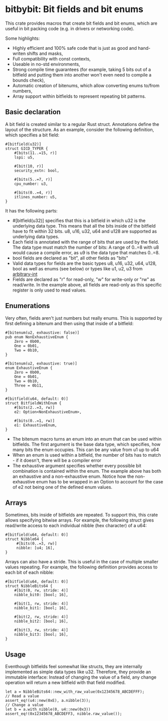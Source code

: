 # bitbybit: Bit fields and bit enums
This crate provides macros that create bit fields and bit enums, which are useful in bit packing code (e.g. in drivers or networking code).

Some highlights:
- Highly efficient and 100% safe code that is just as good and hand-writen shifts and masks,
- Full compatibility with const contexts,
- Useable in no-std environments,
- Strong compile time guarantees (for example, taking 5 bits out of a bitfield and putting them into another won't even need to compile a bounds check),
- Automatic creation of bitenums, which allow converting enums to/from numbers,
- Array support within bitfields to represent repeating bit patterns.

## Basic declaration

A bit field is created similar to a regular Rust struct. Annotations define the layout of the structure. As an example, consider the following definition, which specifies a bit field:

```
#[bitfield(u32)]
struct GICD_TYPER {
    #[bits(11..=15, r)]
    lspi: u5,

    #[bit(10, r)]
    security_extn: bool,

    #[bits(5..=7, r)]
    cpu_number: u3,

    #[bits(0..=4, r)]
    itlines_number: u5,
}
```

It has the following parts:
- #[bitfield(u32)] specifies that this is a bitfield in which u32 is the underlying data type. This means that all the bits inside of the bitfield
have to fit within 32 bits. u8, u16, u32, u64 and u128 are supported as underlying data types.
- Each field is annotated with the range of bits that are used by the field. The data type must match the number of bits: A range of 0..=8 with u8 would cause a compile error, as u9 is the data type that matches 0..=8.
- bool fields are declared as "bit", all other fields as "bits"
- Valid data types for fields are the basic types u8, u16, u32, u64, u128, bool as well as enums (see below) or types like u1, u2, u3 from [arbitrary-int](https://crates.io/crates/arbitrary-int)
- Fields are declared as "r" for read-only, "w" for write-only or "rw" as read/write. In the example above, all fields are read-only as this specific register is only used to read values.

## Enumerations
Very often, fields aren't just numbers but really enums. This is supported by first defining a bitenum and then using that inside of a bitfield:

```
#[bitenum(u2, exhaustive: false)]
pub enum NonExhaustiveEnum {
    Zero = 0b00,
    One = 0b01,
    Two = 0b10,
}

#[bitenum(u2, exhaustive: true)]
enum ExhaustiveEnum {
    Zero = 0b00,
    One = 0b01,
    Two = 0b10,
    Three = 0b11,
}

#[bitfield(u64, default: 0)]
struct BitfieldWithEnum {
    #[bits(2..=3, rw)]
    e2: Option<NonExhaustiveEnum>,

    #[bits(0..=1, rw)]
    e1: ExhaustiveEnum,
}
```

- The bitenum macro turns an enum into an enum that can be used within bitfields. The first argument is the base data type, which specifies, how many bits the enum occupies. This can be any value from u1 up to u64
- When an enum is used within a bitfield, the number of bits has to match - if it doesn't, there will be a compiler error
- The exhaustive argument specifies whether every possible bit combination is contained within the enum. The example above has both an exhaustive and a non-exhaustive enum. Notice how the non-exhaustive enum has to be wrapped in an Option to account for the case of e2 not being one of the defined enum values.

## Arrays

Sometimes, bits inside of bitfields are repeated. To support this, this crate allows specifying bitwise arrays. For example, the following struct gives read/write access to each individual nibble (hex character) of a u64:

```
#[bitfield(u64, default: 0)]
struct Nibble64 {
     #[bits(0..=3, rw)]
     nibble: [u4; 16],
}
```

Arrays can also have a stride. This is useful in the case of multiple smaller values repeating. For example, the following definition provides access to each bit of each nibble:

```
#[bitfield(u64, default: 0)]
struct NibbleBits64 {
    #[bit(0, rw, stride: 4)]
    nibble_bit0: [bool; 16],

    #[bit(1, rw, stride: 4)]
    nibble_bit1: [bool; 16],

    #[bit(2, rw, stride: 4)]
    nibble_bit2: [bool; 16],

    #[bit(3, rw, stride: 4)]
    nibble_bit3: [bool; 16],
}
```

## Usage
Eventhough bitfields feel somewhat like structs, they are internally implemented as simple data types like u32. Therefore, they provide an immutable interface: Instead of changing the value of a field, any change operation will return a new bitfield with that field modified.

```
let a = NibbleBits64::new_with_raw_value(0x12345678_ABCDEFFF);
// Read a value
assert_eq!(u4::new(0xE), a.nibble(3));
// Change a value
let b = a.with_nibble(0, u4::new(0x3))
assert_eq!(0x12345678_ABCDEFF3, nibble.raw_value());
```
